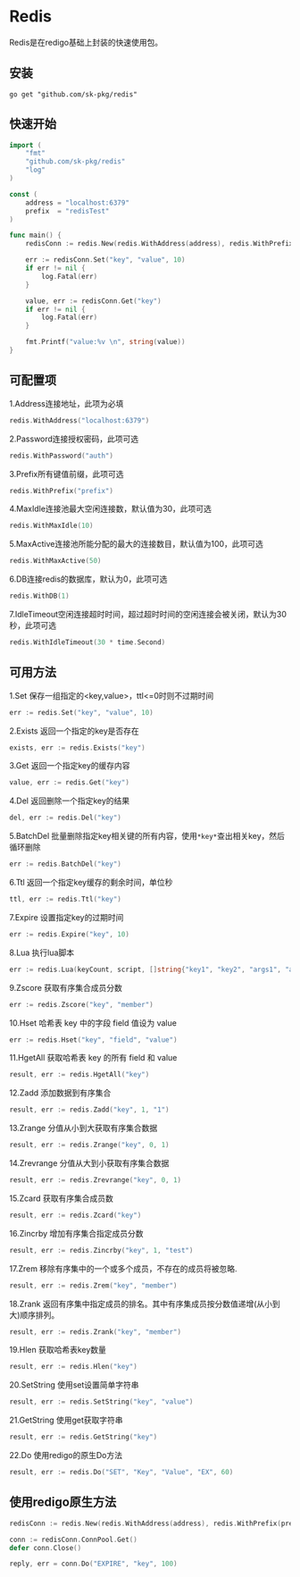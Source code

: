 # Redis

Redis是在redigo基础上封装的快速使用包。

## 安装

```shell
go get "github.com/sk-pkg/redis"
```

## 快速开始
```go
import (
	"fmt"
	"github.com/sk-pkg/redis"
	"log"
)

const (
	address = "localhost:6379"
	prefix  = "redisTest"
)

func main() {
	redisConn := redis.New(redis.WithAddress(address), redis.WithPrefix(prefix))

	err := redisConn.Set("key", "value", 10)
	if err != nil {
		log.Fatal(err)
	}

	value, err := redisConn.Get("key")
	if err != nil {
		log.Fatal(err)
	}

	fmt.Printf("value:%v \n", string(value))
}
```
## 可配置项
1.Address连接地址，此项为必填
```go
redis.WithAddress("localhost:6379")
```
2.Password连接授权密码，此项可选
```go
redis.WithPassword("auth")
```
3.Prefix所有键值前缀，此项可选
```go
redis.WithPrefix("prefix")
```
4.MaxIdle连接池最大空闲连接数，默认值为30，此项可选
```go
redis.WithMaxIdle(10)
```
5.MaxActive连接池所能分配的最大的连接数目，默认值为100，此项可选
```go
redis.WithMaxActive(50)
```
6.DB连接redis的数据库，默认为0，此项可选
```go
redis.WithDB(1)
```
7.IdleTimeout空闲连接超时时间，超过超时时间的空闲连接会被关闭，默认为30秒，此项可选
```go
redis.WithIdleTimeout(30 * time.Second)
```
## 可用方法
1.Set 保存一组指定的<key,value>，ttl<=0时则不过期时间
```go
err := redis.Set("key", "value", 10)
```
2.Exists 返回一个指定的key是否存在
```go
exists, err := redis.Exists("key")
```
3.Get 返回一个指定key的缓存内容
```go
value, err := redis.Get("key")
```
4.Del 返回删除一个指定key的结果
```go
del, err := redis.Del("key")
```
5.BatchDel 批量删除指定key相关键的所有内容，使用`*key*`查出相关key，然后循环删除
```go
err := redis.BatchDel("key")
```
6.Ttl 返回一个指定key缓存的剩余时间，单位秒
```go
ttl, err := redis.Ttl("key")
```
7.Expire 设置指定key的过期时间
```go
err := redis.Expire("key", 10)
```
8.Lua 执行lua脚本
```go
err := redis.Lua(keyCount, script, []string{"key1", "key2", "args1", "args2"})
```
9.Zscore 获取有序集合成员分数
```go
err := redis.Zscore("key", "member")
```
10.Hset 哈希表 key 中的字段 field 值设为 value
```go
err := redis.Hset("key", "field", "value")
```
11.HgetAll 获取哈希表 key 的所有 field 和 value
```go
result, err := redis.HgetAll("key")
```
12.Zadd 添加数据到有序集合
```go
result, err := redis.Zadd("key", 1, "1")
```
13.Zrange 分值从小到大获取有序集合数据
```go
result, err := redis.Zrange("key", 0, 1)
```
14.Zrevrange 分值从大到小获取有序集合数据
```go
result, err := redis.Zrevrange("key", 0, 1)
```
15.Zcard 获取有序集合成员数
```go
result, err := redis.Zcard("key")
```
16.Zincrby 增加有序集合指定成员分数
```go
result, err := redis.Zincrby("key", 1, "test")
```
17.Zrem 移除有序集中的一个或多个成员，不存在的成员将被忽略.
```go
result, err := redis.Zrem("key", "member")
```
18.Zrank 返回有序集中指定成员的排名。其中有序集成员按分数值递增(从小到大)顺序排列。
```go
result, err := redis.Zrank("key", "member")
```
19.Hlen 获取哈希表key数量
```go
result, err := redis.Hlen("key")
```
20.SetString 使用set设置简单字符串
```go
result, err := redis.SetString("key", "value")
```
21.GetString 使用get获取字符串
```go
result, err := redis.GetString("key")
```
22.Do 使用redigo的原生Do方法
```go
result, err := redis.Do("SET", "Key", "Value", "EX", 60)
```

## 使用redigo原生方法
```go
redisConn := redis.New(redis.WithAddress(address), redis.WithPrefix(prefix))

conn := redisConn.ConnPool.Get()
defer conn.Close()

reply, err = conn.Do("EXPIRE", "key", 100)
```